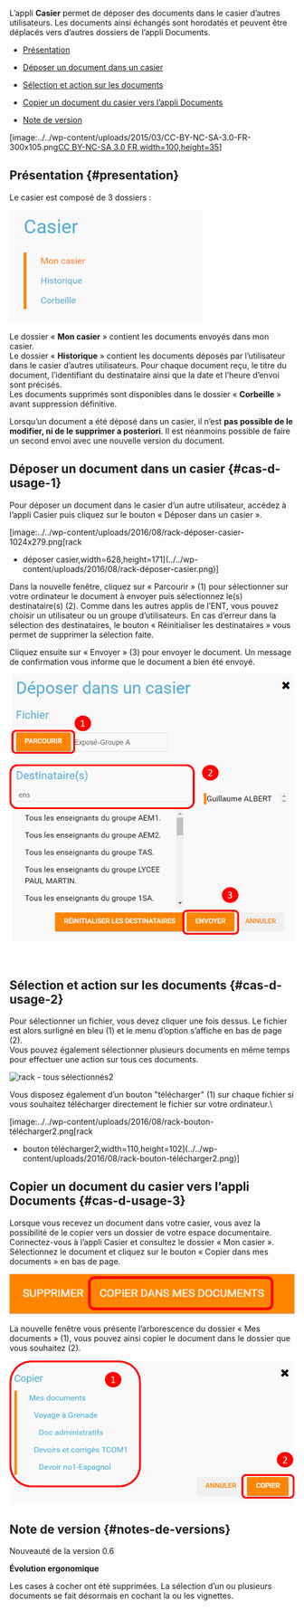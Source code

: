 L’appli **Casier** permet de déposer des documents dans le casier
d’autres utilisateurs. Les documents ainsi échangés sont horodatés et
peuvent être déplacés vers d’autres dossiers de l’appli Documents.

-   [Présentation](index.html?iframe=true#presentation)

-   [Déposer un document dans un
    casier](index.html?iframe=true#cas-d-usage-1)

-   [Sélection et action sur les
    documents](index.html?iframe=true#cas-d-usage-2)

-   [Copier un document du casier vers l’appli
    Documents](index.html?iframe=true#cas-d-usage-3)

-   [Note de version](index.html?iframe=true#notes-de-versions)

[image:../../wp-content/uploads/2015/03/CC-BY-NC-SA-3.0-FR-300x105.png[CC
BY-NC-SA 3.0
FR,width=100,height=35](http://creativecommons.org/licenses/by-nc-sa/3.0/fr/)]

Présentation {#presentation}
------------

Le casier est composé de 3 dossiers :

![Casier](../../wp-content/uploads/2016/04/Casier.png)

Le dossier « **Mon casier** » contient les documents envoyés dans mon
casier.\
 Le dossier « **Historique** » contient les documents déposés par
l’utilisateur dans le casier d’autres utilisateurs. Pour chaque document
reçu, le titre du document, l’identifiant du destinataire ainsi que la
date et l’heure d’envoi sont précisés.\
 Les documents supprimés sont disponibles dans le dossier «
**Corbeille** » avant suppression définitive.

Lorsqu’un document a été déposé dans un casier, il n’est **pas possible
de le modifier, ni de le supprimer a posteriori**. Il est néanmoins
possible de faire un second envoi avec une nouvelle version du document.

Déposer un document dans un casier {#cas-d-usage-1}
----------------------------------

Pour déposer un document dans le casier d’un autre utilisateur, accédez
à l’appli Casier puis cliquez sur le bouton « Déposer dans un casier ».

[image:../../wp-content/uploads/2016/08/rack-déposer-casier-1024x279.png[rack
- déposer
casier,width=628,height=171](../../wp-content/uploads/2016/08/rack-déposer-casier.png)]

Dans la nouvelle fenêtre, cliquez sur « Parcourir » (1) pour
sélectionner sur votre ordinateur le document à envoyer puis
sélectionnez le(s) destinataire(s) (2). Comme dans les autres applis de
l’ENT, vous pouvez choisir un utilisateur ou un groupe d’utilisateurs.
En cas d’erreur dans la sélection des destinataires, le bouton «
Réinitialiser les destinataires » vous permet de supprimer la sélection
faite.

Cliquez ensuite sur « Envoyer » (3) pour envoyer le document. Un message
de confirmation vous informe que le document a bien été envoyé.

![Casier3](../../wp-content/uploads/2016/04/Casier3.png)

 

Sélection et action sur les documents {#cas-d-usage-2}
-------------------------------------

Pour sélectionner un fichier, vous devez cliquer une fois dessus. Le
fichier est alors surligné en bleu (1) et le menu d’option s’affiche en
bas de page (2).\
 Vous pouvez également sélectionner plusieurs documents en même temps
pour effectuer une action sur tous ces documents.

![rack - tous
sélectionnés2](../../wp-content/uploads/2016/08/rack-tous-sélectionnés2-1024x512.png)

Vous disposez également d’un bouton "télécharger" (1) sur chaque fichier
si vous souhaitez télécharger directement le fichier sur votre
ordinateur.\

[image:../../wp-content/uploads/2016/08/rack-bouton-télécharger2.png[rack
- bouton
télécharger2,width=110,height=102](../../wp-content/uploads/2016/08/rack-bouton-télécharger2.png)]

Copier un document du casier vers l’appli Documents {#cas-d-usage-3}
---------------------------------------------------

Lorsque vous recevez un document dans votre casier, vous avez la
possibilité de le copier vers un dossier de votre espace documentaire.\
 Connectez-vous à l’appli Casier et consultez le dossier « Mon casier ».
Sélectionnez le document et cliquez sur le bouton « Copier dans mes
documents » en bas de page.

![Casier4](../../wp-content/uploads/2016/04/Casier4.png)

La nouvelle fenêtre vous présente l’arborescence du dossier « Mes
documents » (1), vous pouvez ainsi copier le document dans le dossier
que vous souhaitez (2).

![Casier5](../../wp-content/uploads/2016/04/Casier5.png)

Note de version {#notes-de-versions}
---------------

Nouveauté de la version 0.6

**Évolution ergonomique**

Les cases à cocher ont été supprimées. La sélection d’un ou plusieurs
documents se fait désormais en cochant la ou les vignettes.
